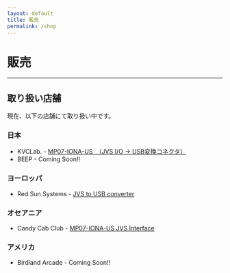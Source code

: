 ```yaml
---
layout: default
title: 販売
permalink: /shop
---
```

# 販売
---

## 取り扱い店舗
現在、以下の店舗にて取り扱い中です。

### 日本
- KVCLab. - [MP07-IONA-US　（JVS I/O → USB変換コネクタ）](https://kvclab.com/shopdetail/000000000964/)
- BEEP - Coming Soon!!

### ヨーロッパ
- Red Sun Systems - [JVS to USB converter](http://www.redsuns.be/#exausb)

### オセアニア
- Candy Cab Club - [MP07-IONA-US JVS Interface](https://www.candycabclub.com/product/mp07-iona)

### アメリカ
- Birdland Arcade - Coming Soon!!